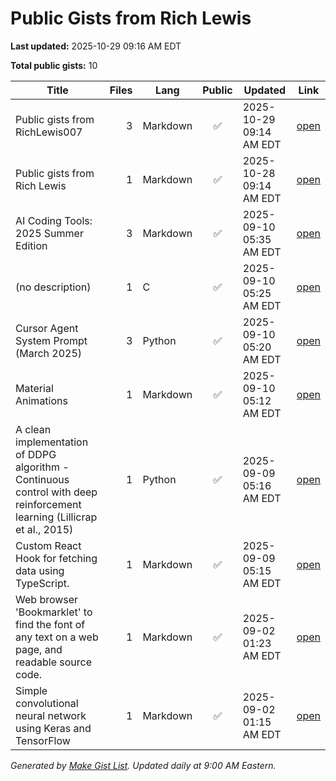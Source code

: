 # Public Gists from Rich Lewis

**Last updated:** 2025-10-29 09:16 AM EDT

**Total public gists:** 10

| Title | Files | Lang | Public | Updated | Link |
|---|---:|---|:---:|---|---|
| Public gists from RichLewis007 | 3 | Markdown | ✅ | 2025-10-29 09:14 AM EDT | [open](https://gist.github.com/RichLewis007/f6a5ac7dc21ddd2732fbba2dcb595204) |
| Public gists from Rich Lewis | 1 | Markdown | ✅ | 2025-10-28 09:14 AM EDT | [open](https://gist.github.com/RichLewis007/ff9cf69eb83fc89dfb34f37111f821a6) |
| AI Coding Tools: 2025 Summer Edition | 3 | Markdown | ✅ | 2025-09-10 05:35 AM EDT | [open](https://gist.github.com/RichLewis007/6ec5b01790483466829f44f075f7783a) |
| (no description) | 1 | C | ✅ | 2025-09-10 05:25 AM EDT | [open](https://gist.github.com/RichLewis007/1848efab4b40179be4ec3dc3f087214e) |
| Cursor Agent System Prompt (March 2025) | 3 | Python | ✅ | 2025-09-10 05:20 AM EDT | [open](https://gist.github.com/RichLewis007/419657a7c6361adae86e8bb43a575890) |
| Material Animations | 1 | Markdown | ✅ | 2025-09-10 05:12 AM EDT | [open](https://gist.github.com/RichLewis007/e397eb3f4c4bb4c76544cb1c93ea06ba) |
| A clean implementation of DDPG algorithm - Continuous control with deep reinforcement learning (Lillicrap et al., 2015) | 1 | Python | ✅ | 2025-09-09 05:16 AM EDT | [open](https://gist.github.com/RichLewis007/e17ee64d75a3310518a50b3109211284) |
| Custom React Hook for fetching data using TypeScript. | 1 | Markdown | ✅ | 2025-09-09 05:15 AM EDT | [open](https://gist.github.com/RichLewis007/94dc04cd0150766bff8cd23c984843c0) |
| Web browser 'Bookmarklet' to find the font of any text on a web page, and readable source code. | 1 | Markdown | ✅ | 2025-09-02 01:23 AM EDT | [open](https://gist.github.com/RichLewis007/45384ad7d26361b85d8acbd2127a48fe) |
| Simple convolutional neural network using Keras and TensorFlow | 1 | Markdown | ✅ | 2025-09-02 01:15 AM EDT | [open](https://gist.github.com/RichLewis007/39c9c5bcf59037c030a84501212a0733) |

_Generated by [Make Gist List](https://github.com/RichLewis007/Make-Gist-List). Updated daily at 9:00 AM Eastern._
